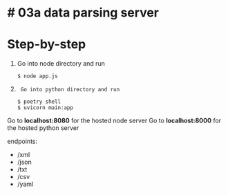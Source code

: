 # # 03a data parsing server

# Step-by-step

1.  Go into node directory and run

    ```
    $ node app.js
    ```

2.      Go into python directory and run
    ```
    $ poetry shell
    $ uvicorn main:app
    ```

Go to **localhost:8080** for the hosted node server
Go to **localhost:8000** for the hosted python server

endpoints:

-   /xml
-   /json
-   /txt
-   /csv
-   /yaml
